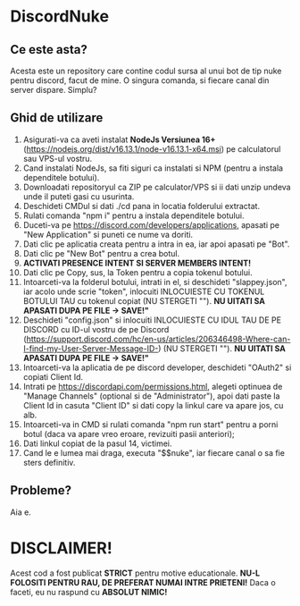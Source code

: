 # DiscordNuke

## Ce este asta?
Acesta este un repository care contine codul sursa al unui bot de tip nuke pentru discord, facut de mine. O singura comanda, si fiecare canal din server dispare. Simplu?

## Ghid de utilizare
1. Asigurati-va ca aveti instalat **NodeJs Versiunea 16+** (https://nodejs.org/dist/v16.13.1/node-v16.13.1-x64.msi) pe calculatorul sau VPS-ul vostru.
2. Cand instalati NodeJs, sa fiti siguri ca instalati si NPM (pentru a instala dependitele botului).
3. Downloadati repositoryul ca ZIP pe calculator/VPS si ii dati unzip undeva unde il puteti gasi cu usurinta.
4. Deschideti CMDul si dati ./cd pana in locatia folderului extractat.
5. Rulati comanda "npm i" pentru a instala dependitele botului.
6. Duceti-va pe https://discord.com/developers/applications, apasati pe "New Application" si puneti ce nume va doriti.
7. Dati clic pe aplicatia creata pentru a intra in ea, iar apoi apasati pe "Bot".
8. Dati clic pe "New Bot" pentru a crea botul.
9. **ACTIVATI PRESENCE INTENT SI SERVER MEMBERS INTENT!**
10. Dati clic pe Copy, sus, la Token pentru a copia tokenul botului.
11. Intoarceti-va la folderul botului, intrati in el, si deschideti "slappey.json", iar acolo unde scrie "token", inlocuiti INLOCUIESTE CU TOKENUL BOTULUI TAU cu tokenul copiat (NU STERGETI ""). **NU UITATI SA APASATI DUPA PE FILE -> SAVE!"**
12. Deschideti "config.json" si inlocuiti INLOCUIESTE CU IDUL TAU DE PE DISCORD cu ID-ul vostru de pe Discord (https://support.discord.com/hc/en-us/articles/206346498-Where-can-I-find-my-User-Server-Message-ID-) (NU STERGETI ""). **NU UITATI SA APASATI DUPA PE FILE -> SAVE!"**
13. Intoarceti-va la aplicatia de pe discord developer, deschideti "OAuth2" si copiati Client Id.
14. Intrati pe https://discordapi.com/permissions.html, alegeti optinuea de "Manage Channels" (optional si de "Administrator"), apoi dati paste la Client Id in casuta "Client ID" si dati copy la linkul care va apare jos, cu alb.
15. Intoarceti-va in CMD si rulati comanda "npm run start" pentru a porni botul (daca va apare vreo eroare, revizuiti pasii anteriori);
16. Dati linkul copiat de la pasul 14, victimei.
17. Cand le e lumea mai draga, executa "$$nuke", iar fiecare canal o sa fie sters definitiv.

## Probleme?
Aia e.

# DISCLAIMER!
Acest cod a fost publicat **STRICT** pentru motive educationale. **NU-L FOLOSITI PENTRU RAU, DE PREFERAT NUMAI INTRE PRIETENI!** Daca o faceti, eu nu raspund cu **ABSOLUT NIMIC!**
